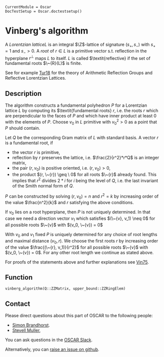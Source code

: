 ```@meta
CurrentModule = Oscar
DocTestSetup = Oscar.doctestsetup()
```

# Vinberg's algorithm

 A $\textit{Lorentzian lattice} L$ is an integral $\Z$-lattice of signature $(s_+, s_-)$ with $s_+=1$ and $s_->0$. 
 A $\textit{root}$ of $r \in L$ is a primitive vector s.t. reflection in the hyperplane $r^\perp$ maps $L$ to itself.
 $L$ is called $\textit{reflective} if the set of fundamental roots $\~{R}(L)$ is finite.

 See for example [Tur18](@cite) for the theory of Arithmetic Reflection Groups and Reflective Lorentzian Lattices.

## Description 
 The algorithm constructs a fundamental polyhedron $P$ for a Lorentzian lattice $L$ by computing its $\textit{fundamental roots} $r$, i.e. the roots $r$ which are perpendicular to the faces of $P$ and which have inner product at least 0 with the elements of $P$.
 Choose $v_0$ in $L$ primitive with $v_0^2 > 0$ as a point that $P$ should contain.

 Let $Q$ be the corresponding Gram matrix of $L$ with standard basis. A vector $r$ is a fundamental root, if
 - the vector $r$ is primitive,
 - reflection by $r$ preserves the lattice, i.e. $\frac{2}{r^2}*r*Q$ is an integer matrix,
 - the pair $(r, v_0)$ is positive oriented, i.e. $(r, v_0) > 0$,
 - the product $(r, \~{r}) \geq \ 0$ for all roots $\~{r}$ already found.
 This implies that $r^2$ divides $2*i$ for $i$ being the level of $Q$, i.e. the last invariant of the Smith normal form of $Q$. 

 $P$ can be constructed by solving $(r, v_0) = n$ and $r^2 = k$ by increasing order of the value $\frac{n^2}{k}$ and $r$ satisfying the above conditions.

 If $v_0$ lies on a root hyperplane, then $P$ is not uniquely determined.
 In that case we need a direction vector $v_1$ which satisfies $(\~{v}, v_1) \neq 0$ 
 for all possible roots $\~{v}$ with $(v_0, \~{v}) = 0$  

 With $v_0$ and $v_1$ fixed $P$ is uniquely determined for any choice of root lengths and maximal distance $(v_0, r)$.
 We choose the first roots $r$ by increasing order of the value $\frac{(\~{r}, v_1)}{r^2}$ for all possible roots $\~{v}$ with $(v_0, \~{v}) = 0$.
 For any other root length we continue as stated above.
 
 For proofs of the statements above and further explanations see [Vin75](@cite).

 ## Function
 
 ```@docs
 vinberg_algorithm(Q::ZZMatrix, upper_bound::ZZRingElem)
 ```


## Contact

Please direct questions about this part of OSCAR to the following people:
* [Simon Brandhorst](https://www.math.uni-sb.de/ag/brandhorst/index.php?lang=en).
* [Stevell Muller](https://www.math.uni-sb.de/ag/brandhorst/index.php?option=com_content&view=article&id=30:muller&catid=10&lang=de&Itemid=104),

You can ask questions in the [OSCAR Slack](https://www.oscar-system.org/community/#slack).

Alternatively, you can [raise an issue on github](https://www.oscar-system.org/community/#how-to-report-issues).